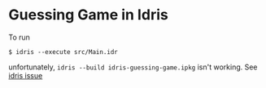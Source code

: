 # Guessing Game in Idris

To run

```console
$ idris --execute src/Main.idr
```

unfortunately, `idris --build idris-guessing-game.ipkg` isn't working. See [idris issue](https://github.com/idris-lang/Idris-dev/issues/4637)
